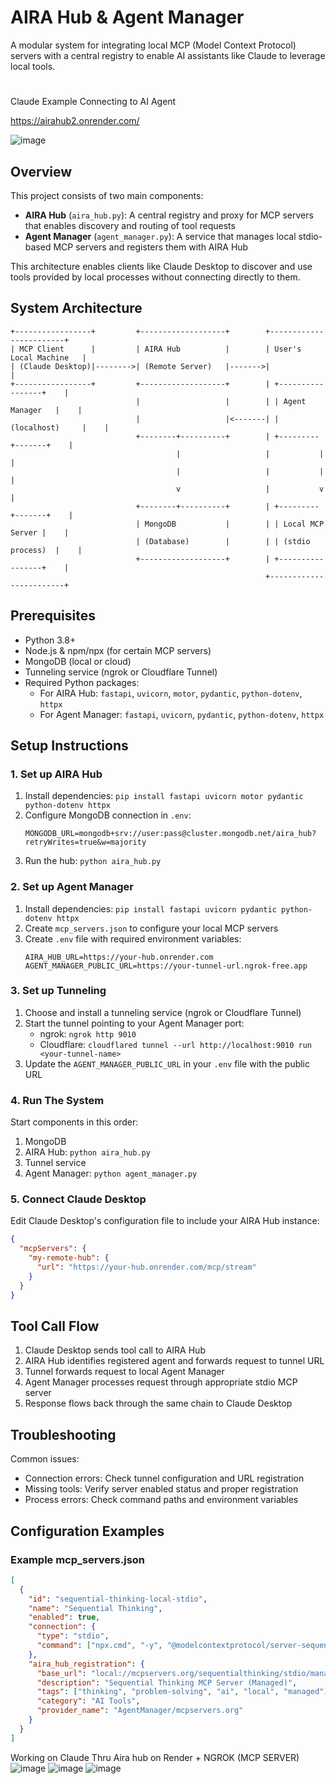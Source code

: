 # AIRA Hub & Agent Manager

A modular system for integrating local MCP (Model Context Protocol) servers with a central registry to enable AI assistants like Claude to leverage local tools.
#


Claude Example Connecting to AI Agent 

https://airahub2.onrender.com/

 ![image](https://github.com/user-attachments/assets/082459bb-d8b8-4a9f-b2d7-4483f235b393)



## Overview

This project consists of two main components:

- **AIRA Hub** (`aira_hub.py`): A central registry and proxy for MCP servers that enables discovery and routing of tool requests
- **Agent Manager** (`agent_manager.py`): A service that manages local stdio-based MCP servers and registers them with AIRA Hub

This architecture enables clients like Claude Desktop to discover and use tools provided by local processes without connecting directly to them.

## System Architecture

```
+-----------------+         +-------------------+        +------------------------+
| MCP Client      |         | AIRA Hub          |        | User's Local Machine   |
| (Claude Desktop)|-------->| (Remote Server)   |------->|                        |
+-----------------+         +-------------------+        | +-----------------+    |
                            |                   |        | | Agent Manager   |    |
                            |                   |<-------| | (localhost)     |    |
                            +--------+----------+        | +---------+-------+    |
                                     |                   |           |            |
                                     |                   |           |            |
                                     v                   |           v            |
                            +--------+----------+        | +---------+-------+    |
                            | MongoDB           |        | | Local MCP Server |    |
                            | (Database)        |        | | (stdio process)  |    |
                            +-------------------+        | +-----------------+    |
                                                         +------------------------+
```

## Prerequisites

- Python 3.8+
- Node.js & npm/npx (for certain MCP servers)
- MongoDB (local or cloud)
- Tunneling service (ngrok or Cloudflare Tunnel)
- Required Python packages:
  - For AIRA Hub: `fastapi`, `uvicorn`, `motor`, `pydantic`, `python-dotenv`, `httpx`
  - For Agent Manager: `fastapi`, `uvicorn`, `pydantic`, `python-dotenv`, `httpx`

## Setup Instructions

### 1. Set up AIRA Hub

1. Install dependencies: `pip install fastapi uvicorn motor pydantic python-dotenv httpx`
2. Configure MongoDB connection in `.env`:
   ```
   MONGODB_URL=mongodb+srv://user:pass@cluster.mongodb.net/aira_hub?retryWrites=true&w=majority
   ```
3. Run the hub: `python aira_hub.py`

### 2. Set up Agent Manager

1. Install dependencies: `pip install fastapi uvicorn pydantic python-dotenv httpx`
2. Create `mcp_servers.json` to configure your local MCP servers
3. Create `.env` file with required environment variables:
   ```
   AIRA_HUB_URL=https://your-hub.onrender.com
   AGENT_MANAGER_PUBLIC_URL=https://your-tunnel-url.ngrok-free.app
   ```

### 3. Set up Tunneling

1. Choose and install a tunneling service (ngrok or Cloudflare Tunnel)
2. Start the tunnel pointing to your Agent Manager port:
   - ngrok: `ngrok http 9010`
   - Cloudflare: `cloudflared tunnel --url http://localhost:9010 run <your-tunnel-name>`
3. Update the `AGENT_MANAGER_PUBLIC_URL` in your `.env` file with the public URL

### 4. Run The System

Start components in this order:
1. MongoDB
2. AIRA Hub: `python aira_hub.py`
3. Tunnel service
4. Agent Manager: `python agent_manager.py`

### 5. Connect Claude Desktop

Edit Claude Desktop's configuration file to include your AIRA Hub instance:
```json
{
  "mcpServers": {
    "my-remote-hub": {
      "url": "https://your-hub.onrender.com/mcp/stream"
    }
  }
}
```

## Tool Call Flow

1. Claude Desktop sends tool call to AIRA Hub
2. AIRA Hub identifies registered agent and forwards request to tunnel URL
3. Tunnel forwards request to local Agent Manager
4. Agent Manager processes request through appropriate stdio MCP server
5. Response flows back through the same chain to Claude Desktop

## Troubleshooting

Common issues:
- Connection errors: Check tunnel configuration and URL registration
- Missing tools: Verify server enabled status and proper registration
- Process errors: Check command paths and environment variables

## Configuration Examples

### Example mcp_servers.json

```json
[
  {
    "id": "sequential-thinking-local-stdio",
    "name": "Sequential Thinking",
    "enabled": true,
    "connection": {
      "type": "stdio",
      "command": ["npx.cmd", "-y", "@modelcontextprotocol/server-sequential-thinking"]
    },
    "aira_hub_registration": {
      "base_url": "local://mcpservers.org/sequentialthinking/stdio/managed",
      "description": "Sequential Thinking MCP Server (Managed)",
      "tags": ["thinking", "problem-solving", "ai", "local", "managed"],
      "category": "AI Tools",
      "provider_name": "AgentManager/mcpservers.org"
    }
  }
]
```

Working on Claude Thru Aira hub on Render + NGROK (MCP SERVER)
![image](https://github.com/user-attachments/assets/7fc71b54-9fb5-4094-b9cb-736e456ba8bd)
![image](https://github.com/user-attachments/assets/2f7c886c-c795-4794-831c-61c2631bcff5)
![image](https://github.com/user-attachments/assets/d2923099-a107-402b-b58f-276015955be0)


